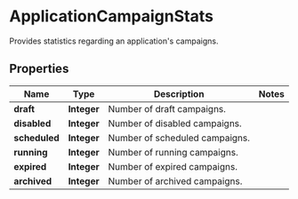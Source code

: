 

# ApplicationCampaignStats

Provides statistics regarding an application's campaigns.
## Properties

Name | Type | Description | Notes
------------ | ------------- | ------------- | -------------
**draft** | **Integer** | Number of draft campaigns. | 
**disabled** | **Integer** | Number of disabled campaigns. | 
**scheduled** | **Integer** | Number of scheduled campaigns. | 
**running** | **Integer** | Number of running campaigns. | 
**expired** | **Integer** | Number of expired campaigns. | 
**archived** | **Integer** | Number of archived campaigns. | 



